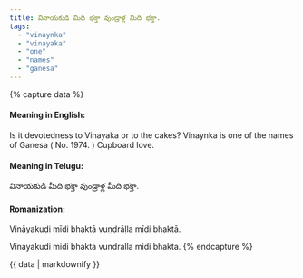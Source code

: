 ```yaml
---
title: వినాయకుడి మీది భక్తా వుండ్రాళ్ల మీది భక్తా.
tags:
  - "vinaynka"
  - "vinayaka"
  - "one"
  - "names"
  - "ganesa"
---
```


{% capture data %}
#### Meaning in English:
Is it devotedness to Vinayaka or to the cakes?
Vinaynka is one of the names of Ganesa ( No. 1974. )
Cupboard love.

#### Meaning in Telugu:
వినాయకుడి మీది భక్తా వుండ్రాళ్ల మీది భక్తా.

#### Romanization:
Vināyakuḍi mīdi bhaktā vuṇḍrāḷla mīdi bhaktā.

Vinayakudi midi bhakta vundralla midi bhakta.
{% endcapture %}

{{ data | markdownify }}

